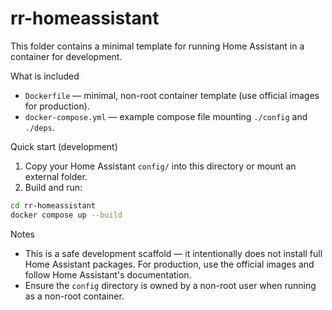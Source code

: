rr-homeassistant
===============

This folder contains a minimal template for running Home Assistant in a container for development.

What is included

- `Dockerfile` — minimal, non-root container template (use official images for production).
- `docker-compose.yml` — example compose file mounting `./config` and `./deps`.

Quick start (development)

1. Copy your Home Assistant `config/` into this directory or mount an external folder.
2. Build and run:

```bash
cd rr-homeassistant
docker compose up --build
```

Notes

- This is a safe development scaffold — it intentionally does not install full Home Assistant packages. For production, use the official images and follow Home Assistant's documentation.
- Ensure the `config` directory is owned by a non-root user when running as a non-root container.
